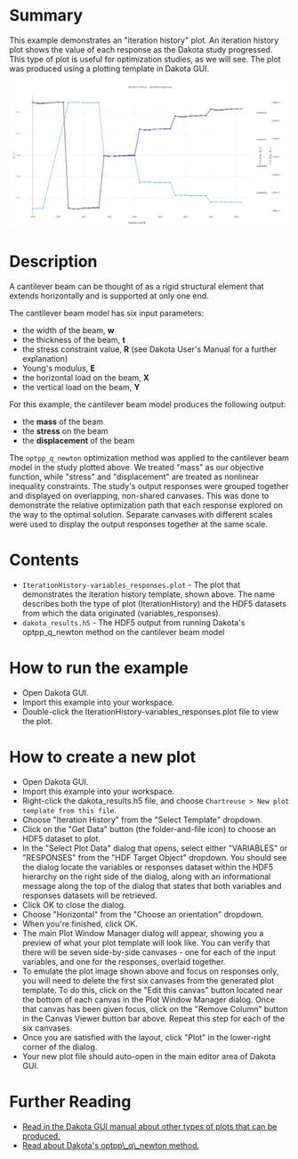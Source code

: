 # Summary

This example demonstrates an "iteration history" plot.  An iteration history plot shows the value of each response as the Dakota study progressed.  This type of plot is useful for optimization studies, as we will see.  The plot was produced using a plotting template in Dakota GUI.

![alt text](img/iterationHistory.png "Example plot")

# Description

A cantilever beam can be thought of as a rigid structural element that extends horizontally and is supported at only one end.

The cantilever beam model has six input parameters:

 - the width of the beam, **w**
 - the thickness of the beam, **t**
 - the stress constraint value, **R** (see Dakota User's Manual for a further explanation)
 - Young's modulus, **E**
 - the horizontal load on the beam, **X**
 - the vertical load on the beam, **Y**

For this example, the cantilever beam model produces the following output:

 - the **mass** of the beam
 - the **stress** on the beam
 - the **displacement** of the beam

The `optpp_q_newton` optimization method was applied to the cantilever beam model in the study plotted above.  We treated "mass" as our objective function, while "stress" and "displacement" are treated as nonlinear inequality constraints.  The study's output responses were grouped together and displayed on overlapping, non-shared canvases.  This was done to demonstrate the relative optimization path that each response explored on the way to the optimal solution.  Separate canvases with different scales were used to display the output responses together at the same scale. 

# Contents

- `IterationHistory-variables_responses.plot` - The plot that demonstrates the iteration history template, shown above.  The name describes both the type of plot (IterationHistory) and the HDF5 datasets from which the data originated (variables_responses).
- `dakota_results.h5` - The HDF5 output from running Dakota's optpp\_q\_newton method on the cantilever beam model

# How to run the example

- Open Dakota GUI.
- Import this example into your workspace.
- Double-click the IterationHistory-variables_responses.plot file to view the plot.

# How to create a new plot

- Open Dakota GUI.
- Import this example into your workspace.
- Right-click the dakota_results.h5 file, and choose `Chartreuse > New plot template from this file`.
- Choose "Iteration History" from the "Select Template" dropdown.
- Click on the "Get Data" button (the folder-and-file icon) to choose an HDF5 dataset to plot.
- In the "Select Plot Data" dialog that opens, select either "VARIABLES" or "RESPONSES" from the "HDF Target Object" dropdown.  You should see the dialog locate the variables or responses dataset within the HDF5 hierarchy on the right side of the dialog, along with an informational message along the top of the dialog that states that both variables and responses datasets will be retrieved.
- Click OK to close the dialog.
- Choose "Horizontal" from the "Choose an orientation" dropdown.
- When you're finished, click OK.
- The main Plot Window Manager dialog will appear, showing you a preview of what your plot template will look like.  You can verify that there will be seven side-by-side canvases - one for each of the input variables, and one for the responses, overlaid together.
 - To emulate the plot image shown above and focus on responses only, you will need to delete the first six canvases from the generated plot template.  To do this, click on the "Edit this canvas" button located near the bottom of each canvas in the Plot Window Manager dialog.  Once that canvas has been given focus, click on the "Remove Column" button in the Canvas Viewer button bar above.  Repeat this step for each of the six canvases.  
- Once you are satisfied with the layout, click "Plot" in the lower-right corner of the dialog.
- Your new plot file should auto-open in the main editor area of Dakota GUI.

# Further Reading

- [Read in the Dakota GUI manual about other types of plots that can be produced.](https://dakota.sandia.gov/content/chartreuse-1)
- [Read about Dakota's optpp\\_q\\_newton method.](https://dakota.sandia.gov//sites/default/files/docs/latest_release/html-ref/method-optpp_q_newton.html)